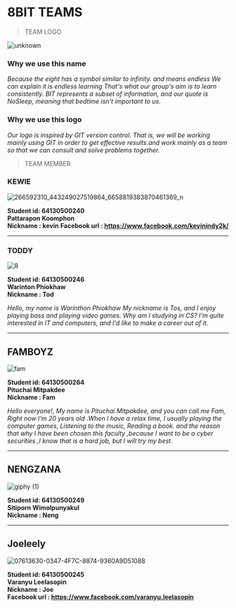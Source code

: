# 8BIT TEAMS 
>TEAM LOGO



![unknown](https://user-images.githubusercontent.com/83826754/153368572-2307b541-a737-4395-a83c-ddfe7295d29f.png) 

### Why we use this name

*Because the eight has a symbol similar to infinity. and means endless We can explain it is endless learning That's what our group's aim is to learn consistently. BIT represents a subset of information, and our quote is NoSleep, meaning that bedtime isn't important to us.* 


### Why we use this logo

*Our logo is inspired by GIT version control. That is, we will be working mainly using GIT in order to get effective results.and work mainly as a team so that we can consult and solve problems together.*



>TEAM MEMBER

### KEWIE

![266592310_443249027519864_6658819383870461369_n](https://user-images.githubusercontent.com/83826754/153370521-d01510e5-ac75-4319-bb38-71967768667c.jpg)

**Student id: 64130500240**     
**Pattarapon Koomphon**  
**Nickname : kevin** 
**Facebook url :  https://www.facebook.com/kevinindy2k/**

--------------------------------------------------------------------------------------------------------------------------------------------------------------


### TODDY
![8](https://user-images.githubusercontent.com/83826754/153369853-715201c1-dc94-459e-8321-36602c0234c5.png)

  **Student id: 64130500246**  
**Warinton Phiokhaw**  
**Nickname : Tod**  

*Hello, my name is Warinthon Phiokhaw My nickname is Tos, and I enjoy playing bass and playing video games. Why am I studying in CS?
I'm quite interested in IT and computers, and I'd like to make a career out of it.*


--------------------------------------------------------------------------------------------------------------------------------------------------------------
## FAMBOYZ
![fam](https://user-images.githubusercontent.com/83826754/153369747-812bffb5-aaa5-4cb2-a2be-67b26d3cd7a9.jpg)

**Student id: 64130500264**   
**Pituchai Mitpakdee**  
**Nickname : Fam**

*Hello everyone!, My name is Pituchai Mitpakdee, and you can call me Fam, Right now I'm 20 years old .When I have a relax time, I usually playing the computer games, Listening to the music, Reading a book. and the reason that why I have been chosen this faculty ,because I want to be a cyber securities ,I know that is a hard job, but I will try my best.*


--------------------------------------------------------------------------------------------------------------------------------------------------------------

## NENGZANA
![giphy (1)](https://user-images.githubusercontent.com/83826754/153370358-3977bbf1-c405-4504-be45-d653eb0a62fc.gif)

**Student id: 64130500249**   
**Sitiporn Wimolpunyakul**  
**Nickname : Neng**

--------------------------------------------------------------------------------------------------------------------------------------------------------------

## Joeleely 
![07613630-0347-4F7C-8874-9360A9D51088](https://user-images.githubusercontent.com/83826754/153376391-137b2a9b-9a36-423f-b2a7-6a8f3a5d86e8.jpg)

**Student id: 64130500245**   
**Varanyu Leelasopin**  
**Nickname : Joe**  
**Facebook url :  https://www.facebook.com/varanyu.leelasopin**
